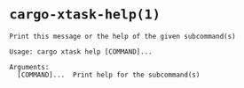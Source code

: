 # `cargo-xtask-help(1)`

```test
Print this message or the help of the given subcommand(s)

Usage: cargo xtask help [COMMAND]...

Arguments:
  [COMMAND]...  Print help for the subcommand(s)
```
